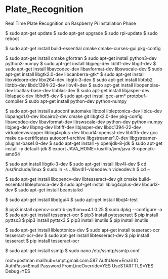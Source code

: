 # Plate_Recognition
Real Time Plate Recognition on Raspberry Pi
Installation Phase

$ sudo apt-get update
$ sudo apt-get upgrade
$ sudo rpi-update
$ sudo reboot

$ sudo apt-get install build-essential cmake cmake-curses-gui pkg-config

$ sudo apt-get install cmake gfortran
$ sudo apt-get install python3-dev python3-numpy
$ sudo apt-get install libjpeg-dev libtiff-dev libgif-dev
$ sudo apt-get install libavcodec-dev libavformat-dev libswscale-dev
$ sudo apt-get install libgtk2.0-dev libcanberra-gtk*
$ sudo apt-get install libxvidcore-dev libx264-dev libgtk-3-dev
$ sudo apt-get install libtbb2 libtbb-dev libdc1394-22-dev libv4l-dev
$ sudo apt-get install libopenblas-dev libatlas-base-dev libblas-dev
$ sudo apt-get install libjasper-dev liblapack-dev libhdf5-dev
$ sudo apt-get install gcc-arm* protobuf-compiler
$ sudo apt-get install python-dev python-numpy

$ sudo apt-get install autoconf automake libtool libleptonica-dev libicu-dev libpango1.0-dev libcairo2-dev cmake git libgtk2.0-dev pkg-config libavcodec-dev libavformat-dev libswscale-dev python-dev python-numpy libjpeg-dev libpng-dev libtiff-dev libjasper-dev libdc1394-22-dev virtualenvwrapper liblog4cplus-dev libcurl4-openssl-dev libtiff5-dev gcc make ca-certificates autoconf-archive libgstreamer1.0-dev libgstreamer-plugins-base1.0-dev
$ sudo apt-get install -y openjdk-8-jdk
$ sudo apt-get install -y default-jdk
$ export JAVA_HOME=/usr/lib/jvm/java-8-openjdk-amd64

$ sudo apt install libgtk-3-dev
$ sudo apt-get install libv4l-dev
$ cd /usr/include/linux
$ sudo ln -s ../libv4l1-videodev.h videodev.h
$ cd ~

$ sudo apt-get install libopencv-dev libtesseract-dev git cmake build-essential libleptonica-dev
$ sudo apt-get install liblog4cplus-dev libcurl3-dev
$ sudo apt-get install beanstalkd

$ sudo apt-get install libqtgui4
$ sudo apt-get install libqt4-test

$ pip3 install opencv-contrib-python==4.1.0.25
$ sudo dpkg --configure -a
$ sudo apt-get install tesseract-ocr
$ pip3 install pytesseract
$ pip install pyttsx3
$ pip3 install pyttsx3
$ pip3 install imutils
$ pip install imutils

$ sudo apt-get install libleptonica-dev 
$ sudo apt-get install tesseract-ocr tesseract-ocr-dev
$ sudo apt-get install libtesseract-dev
$ pip install tesseract
$ pip install tesseract-ocr

$ sudo apt-get install ssmtp
$ sudo nano /etc/ssmtp/ssmtp.conf

root=postman
mailhub=smpt.gmail.com:587
AuthUser=Email ID
AuthPass=Email Password
FromLineOverride=YES
UseSTARTTLS=YES
Debug=YES
